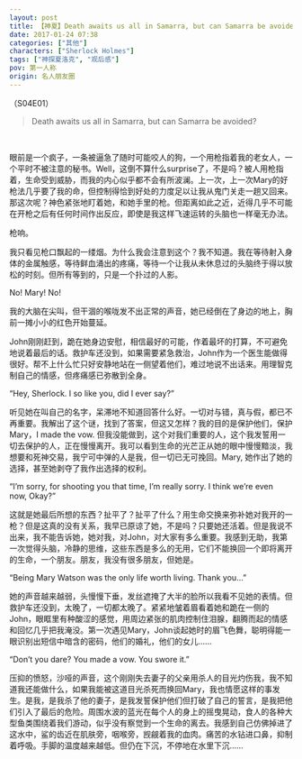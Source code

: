 ```yaml
---
layout: post
title: 【神夏】Death awaits us all in Samarra, but can Samarra be avoided?
date: 2017-01-24 07:38
categories: ["其他"]
characters: ["Sherlock Holmes"]
tags: ["神探夏洛克", "观后感"]
pov: 第一人称
origin: 名人朋友圈
---
```


（S04E01）

> Death awaits us all in Samarra, but can Samarra be avoided?

<br>

眼前是一个疯子，一条被逼急了随时可能咬人的狗，一个用枪指着我的老女人，一个平时不被注意的秘书。Well，这倒不算什么surprise了，不是吗？被人用枪指着，生命受到威胁，而我的内心似乎都不会有所波澜。上一次，上一次Mary的好枪法几乎要了我的命，但控制得恰到好处的力度足以让我从鬼门关走一趟又回来。那这次呢？神色紧张地盯着她，和她手里的枪。但距离如此之近，近得几乎不可能在开枪之后有任何时间作出反应，即使是我这样飞速运转的头脑也一样毫无办法。

枪响。

我只看见枪口飘起的一缕烟。为什么我会注意到这个？我不知道。我在等待射入身体的金属触感，等待鲜血涌出的疼痛，等待一个让我从未休息过的头脑终于得以放松的时刻。但所有等到的，只是一个扑过的人影。

No! Mary! No!

我的大脑在尖叫，但干涸的喉咙发不出正常的声音，她已经倒在了身边的地上，胸前一摊小小的红色开始蔓延。

John刚刚赶到，跪在她身边安慰，相信最好的可能，作着最坏的打算，不可避免地说着最后的话。救护车还没到，如果需要紧急救治，John作为一个医生能做得很好。帮不上什么忙只好安静地站在一侧望着他们，难过地说不出话来。用理智克制自己的情感，但疼痛感已弥散到全身。

“Hey, Sherlock. I so like you, did I ever say?”

听见她在叫自己的名字，呆滞地不知道回答什么好。一切对与错，真与假，都已不再重要。我解出了这个谜，找到了答案，但这又怎样？我的目的是保护他们，保护Mary，I made the vow. 但我没能做到，这个对我们重要的人，这个我发誓用一切去保护的人，正在慢慢离开。我可以看到生命的光芒正从她的眼中慢慢黯淡，我想要和死神交易，我宁可中弹的人是我，但一切已无可挽回。Mary, 她作出了她的选择，甚至她剥夺了我作出选择的权利。

“I’m sorry, for shooting you that time, I’m really sorry. I think we’re even now, Okay?”

这就是她最后所想的东西？扯平了？扯平了什么？用生命交换来弥补她对我开的一枪？但是这真的没有关系，我早已原谅了她，不是吗？只要她还活着。但是我说不出来，我不能告诉她，她对我，对John，对大家有多么重要。我感到无助，我第一次觉得头脑，冷静的思维，这些东西是多么的无用，它们不能换回一个即将离开的生命，一个朋友。朋友，我没有很多朋友，但她是。

“Being Mary Watson was the only life worth living. Thank you…”

她的声音越来越弱，头慢慢下垂，发丝遮掩了大半的脸所以我看不见她的表情。但救护车还没到，太晚了，一切都太晚了。紧紧地皱着眉看着她和跪在一侧的John，眼眶里有种酸涩的感觉，用周边紧张的肌肉控制住泪腺，翻腾而起的情感和回忆几乎把我淹没。第一次遇见Mary，John谈起她时的眉飞色舞，聪明得能一眼识别出短信中暗含的密码，他们的婚礼，他们的女儿……

“Don’t you dare? You made a vow. You swore it.”

压抑的愤怒，沙哑的声音，这个刚刚失去妻子的父亲用杀人的目光灼伤我，我不知道我还能做什么，如果我能被这道目光杀死而换回Mary，我也情愿这样的事发生。是我，是我杀了他的妻子，是我发誓保护他们但打破了自己的誓言，是我把他们引入了最后的危险。周围水波的蓝光在每个人的身上的摇曳晃动，食人的各种大型鱼类围绕着我们游动，似乎没有察觉到一个生命的离去。我感到自己仿佛掉进了这水中，鲨的齿近在肌肤旁，咽喉旁，觊觎着我的血肉。痛苦的水钻进口鼻，抑制着呼吸。手脚的温度越来越低。但仍在下沉，不停地在水里下沉……
